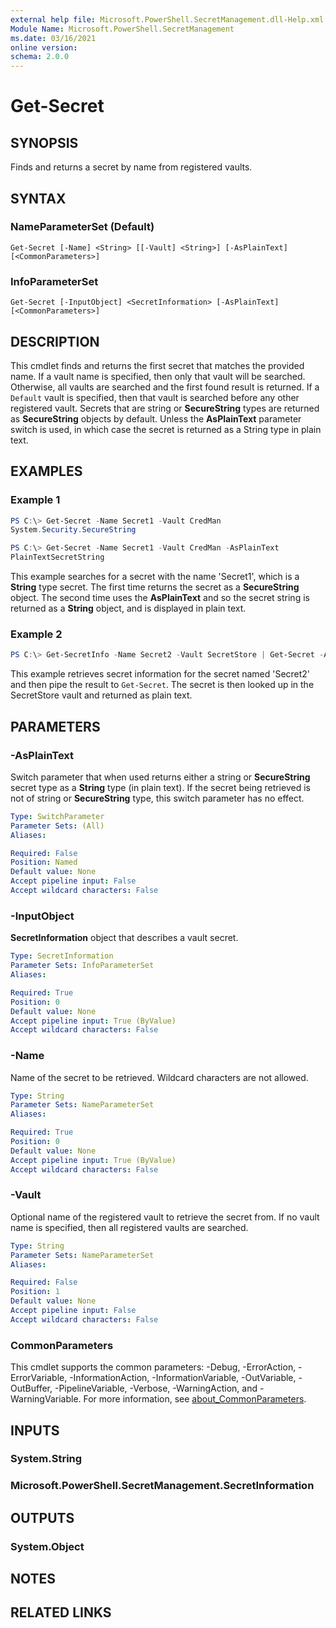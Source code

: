 ```yaml
---
external help file: Microsoft.PowerShell.SecretManagement.dll-Help.xml
Module Name: Microsoft.PowerShell.SecretManagement
ms.date: 03/16/2021
online version:
schema: 2.0.0
---
```


# Get-Secret

## SYNOPSIS
Finds and returns a secret by name from registered vaults.

## SYNTAX

### NameParameterSet (Default)

```
Get-Secret [-Name] <String> [[-Vault] <String>] [-AsPlainText] [<CommonParameters>]
```

### InfoParameterSet

```
Get-Secret [-InputObject] <SecretInformation> [-AsPlainText] [<CommonParameters>]
```

## DESCRIPTION

This cmdlet finds and returns the first secret that matches the provided name. If a vault name is
specified, then only that vault will be searched. Otherwise, all vaults are searched and the first
found result is returned. If a `Default` vault is specified, then that vault is searched before any
other registered vault. Secrets that are string or **SecureString** types are returned as
**SecureString** objects by default. Unless the **AsPlainText** parameter switch is used, in which
case the secret is returned as a String type in plain text.

## EXAMPLES

### Example 1

```powershell
PS C:\> Get-Secret -Name Secret1 -Vault CredMan
System.Security.SecureString

PS C:\> Get-Secret -Name Secret1 -Vault CredMan -AsPlainText
PlainTextSecretString
```

This example searches for a secret with the name 'Secret1', which is a **String** type secret. The
first time returns the secret as a **SecureString** object. The second time uses the **AsPlainText**
and so the secret string is returned as a **String** object, and is displayed in plain text.

### Example 2

```powershell
PS C:\> Get-SecretInfo -Name Secret2 -Vault SecretStore | Get-Secret -AsPlainText
```

This example retrieves secret information for the secret named 'Secret2' and then pipe the result to
`Get-Secret`. The secret is then looked up in the SecretStore vault and returned as plain text.

## PARAMETERS

### -AsPlainText

Switch parameter that when used returns either a string or **SecureString** secret type as a
**String** type (in plain text). If the secret being retrieved is not of string or **SecureString**
type, this switch parameter has no effect.

```yaml
Type: SwitchParameter
Parameter Sets: (All)
Aliases:

Required: False
Position: Named
Default value: None
Accept pipeline input: False
Accept wildcard characters: False
```

### -InputObject

**SecretInformation** object that describes a vault secret.

```yaml
Type: SecretInformation
Parameter Sets: InfoParameterSet
Aliases:

Required: True
Position: 0
Default value: None
Accept pipeline input: True (ByValue)
Accept wildcard characters: False
```

### -Name

Name of the secret to be retrieved. Wildcard characters are not allowed.

```yaml
Type: String
Parameter Sets: NameParameterSet
Aliases:

Required: True
Position: 0
Default value: None
Accept pipeline input: True (ByValue)
Accept wildcard characters: False
```

### -Vault

Optional name of the registered vault to retrieve the secret from. If no vault name is specified,
then all registered vaults are searched.

```yaml
Type: String
Parameter Sets: NameParameterSet
Aliases:

Required: False
Position: 1
Default value: None
Accept pipeline input: False
Accept wildcard characters: False
```

### CommonParameters

This cmdlet supports the common parameters: -Debug, -ErrorAction, -ErrorVariable,
-InformationAction, -InformationVariable, -OutVariable, -OutBuffer, -PipelineVariable, -Verbose,
-WarningAction, and -WarningVariable. For more information, see
[about_CommonParameters](http://go.microsoft.com/fwlink/?LinkID=113216).

## INPUTS

### System.String

### Microsoft.PowerShell.SecretManagement.SecretInformation

## OUTPUTS

### System.Object

## NOTES

## RELATED LINKS

